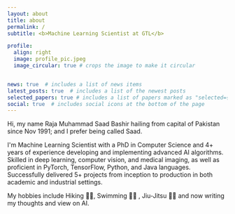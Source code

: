```yaml
---
layout: about
title: about
permalink: /
subtitle: <b>Machine Learning Scientist at GTL</b>

profile:
  align: right
  image: profile_pic.jpeg
  image_circular: true # crops the image to make it circular


news: true  # includes a list of news items
latest_posts: true  # includes a list of the newest posts
selected_papers: true # includes a list of papers marked as "selected={true}"
social: true  # includes social icons at the bottom of the page
---
```


Hi, my name Raja Muhammad Saad Bashir hailing from capital of Pakistan since Nov 1991; and I prefer being called Saad.

I'm Machine Learning Scientist with a PhD in Computer Science and 4+ years of experience developing and implementing advanced AI algorithms. Skilled in deep learning, computer vision, and medical imaging, as well as proficient in PyTorch, TensorFlow, Python, and Java languages. Successfully delivered 5+ projects from inception to production in both academic and industrial settings.

My hobbies include Hiking 🏃‍♂️, Swimming 🏊‍♂️ , Jiu-Jitsu 🤸‍♂️ and now writing my thoughts and view on AI.

